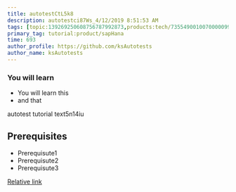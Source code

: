 ```yaml
---
title: autotestCtL5k8
description: autotestci87Ws_4/12/2019 8:51:53 AM
tags: [topic:139269250608756787992873,products:tech/73554900100700000996,tutorial:experience/advanced]
primary_tag: tutorial:product/sapHana
time: 693
author_profile: https://github.com/ksAutotests
author_name: ksAutotests
---
```

### You will learn
- You will learn this
- and that

autotest tutorial text5n14iu

## Prerequisites
- Prerequisute1
- Prerequisute2
- Prerequisute3

[Relative link](autotest_tutorialj88802)
